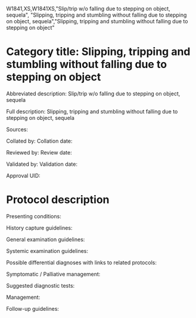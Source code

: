 W1841,XS,W1841XS,"Slip/trip w/o falling due to stepping on object, sequela", "Slipping, tripping and stumbling without falling due to stepping on object, sequela","Slipping, tripping and stumbling without falling due to stepping on object"
# Category title: Slipping, tripping and stumbling without falling due to stepping on object

Abbreviated description: Slip/trip w/o falling due to stepping on object, sequela

Full description: Slipping, tripping and stumbling without falling due to stepping on object, sequela

Sources:

Collated by:
Collation date:

Reviewed by:
Review date:

Validated by:
Validation date:

Approval UID:

# Protocol description

Presenting conditions:

History capture guidelines:

General examination guidelines:

Systemic examination guidelines:

Possible differential diagnoses with links to related protocols:

Symptomatic / Palliative management:

Suggested diagnostic tests:

Management:

Follow-up guidelines:
